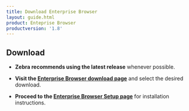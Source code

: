```yaml
---
title: Download Enterprise Browser
layout: guide.html
product: Enteprise Browser
productversion: '1.8'
---
```


## Download
* **Zebra recommends using the latest release** whenever possible. 

* **Visit the [Enterprise Browser download page](https://www.zebra.com/us/en/support-downloads/software/developer-tools/enterprise-browser.html)** and select the desired download. 

* **Proceed to the [Enterprise Browser Setup page](/enterprise-browser/1-7/guide/setup)** for installation instructions. 

